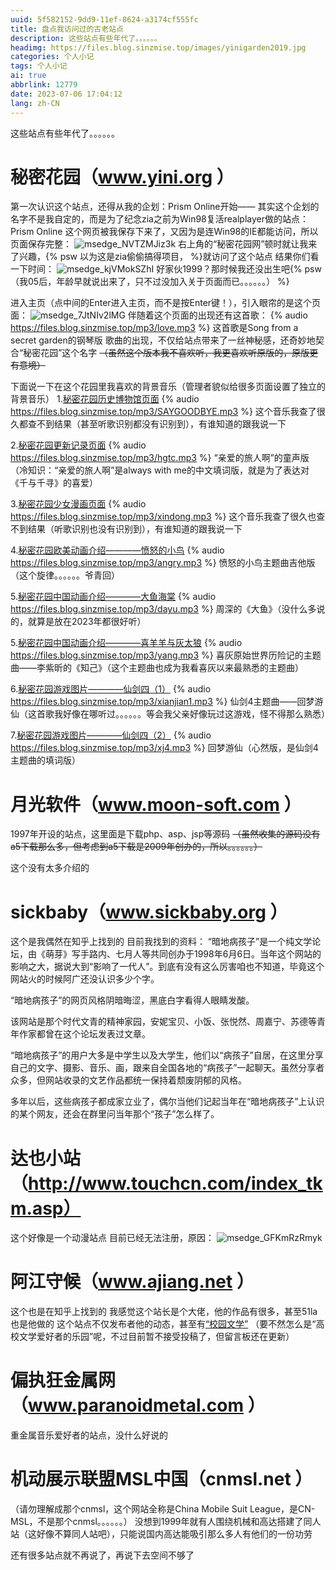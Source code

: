 ```yaml
---
uuid: 5f582152-9dd9-11ef-8624-a3174cf555fc
title: 盘点我访问过的古老站点
description: 这些站点有些年代了。。。。。。
headimg: https://files.blog.sinzmise.top/images/yinigarden2019.jpg
categories: 个人小记
tags: 个人小记
ai: true
abbrlink: 12779
date: 2023-07-06 17:04:12
lang: zh-CN
---
```

这些站点有些年代了。。。。。。
<!-- more -->
# 秘密花园（www.yini.org ）
第一次认识这个站点，还得从我的企划：Prism Online开始——
其实这个企划的名字不是我自定的，而是为了纪念zia之前为Win98复活realplayer做的站点：Prism Online
这个网页被我保存下来了，又因为是连Win98的IE都能访问，所以页面保存完整：
![msedge_NVTZMJiz3k](https://jsd.cdn.storisinz.site/gh/SinzMise/picx-images-hosting@master/20230706/msedge_NVTZMJiz3k.3fvqvt9mj420.png)
右上角的“秘密花园网”顿时就让我来了兴趣，{% psw 以为这是zia偷偷搞得项目， %}就访问了这个站点
结果你们看一下时间：
![msedge_kjVMokSZhI](https://jsd.cdn.storisinz.site/gh/SinzMise/picx-images-hosting@master/20230706/msedge_kjVMokSZhI.ur8solbr9c0.webp)
好家伙1999？那时候我还没出生吧{% psw （我05后，年龄早就说出来了，只不过没加入关于页面而已。。。。。。） %}

进入主页（点中间的Enter进入主页，而不是按Enter键！），引入眼帘的是这个页面：
![msedge_7JtNIv2lMG](https://jsd.cdn.storisinz.site/gh/SinzMise/picx-images-hosting@master/20230706/msedge_7JtNIv2lMG.756hl2fhf940.webp)
伴随着这个页面的出现还有这首歌：
{% audio https://files.blog.sinzmise.top/mp3/love.mp3 %}
这首歌是Song from a secret garden的钢琴版
歌曲的出现，不仅给站点带来了一丝神秘感，还奇妙地契合“秘密花园”这个名字
~~（虽然这个版本我不喜欢听，我更喜欢听原版的，原版更有意境）~~

下面说一下在这个花园里我喜欢的背景音乐（管理者貌似给很多页面设置了独立的背景音乐）
1.[秘密花园历史博物馆页面](http://www.yini.org/museum/museum.htm)
{% audio https://files.blog.sinzmise.top/mp3/SAYGOODBYE.mp3 %}
这个音乐我查了很久都查不到结果（甚至听歌识别都没有识别到），有谁知道的跟我说一下

2.[秘密花园更新记录页面](http://www.yini.org/news/news.htm)
{% audio https://files.blog.sinzmise.top/mp3/hgtc.mp3 %}
“亲爱的旅人啊”的童声版（冷知识：“亲爱的旅人啊”是always with me的中文填词版，就是为了表达对《千与千寻》的喜爱）

3.[秘密花园少女漫画页面](http://www.yini.org/girl/index.htm)
{% audio https://files.blog.sinzmise.top/mp3/xindong.mp3 %}
这个音乐我查了很久也查不到结果（听歌识别也没有识别到），有谁知道的跟我说一下

4.[秘密花园欧美动画介绍————愤怒的小鸟](http://www.yini.org/girl/tv/index2.htm)
{% audio https://files.blog.sinzmise.top/mp3/angry.mp3 %}
愤怒的小鸟主题曲吉他版（这个旋律。。。。。。爷青回）

5.[秘密花园中国动画介绍————大鱼海棠](http://www.yini.org/girl/tv/index3.htm)
{% audio https://files.blog.sinzmise.top/mp3/dayu.mp3 %}
周深的《大鱼》（没什么多说的，就算是放在2023年都很好听）

5.[秘密花园中国动画介绍————喜羊羊与灰太狼](http://www.yini.org/girl/tv/index3.htm)
{% audio https://files.blog.sinzmise.top/mp3/yang.mp3 %}
喜灰原始世界历险记的主题曲——李紫昕的《知己》（这个主题曲也成为我看喜灰以来最熟悉的主题曲）

6.[秘密花园游戏图片————仙剑四（1）](http://www.yini.org/girl/games/index.htm)
{% audio https://files.blog.sinzmise.top/mp3/xianjian1.mp3 %}
仙剑4主题曲——回梦游仙（这首歌我好像在哪听过。。。。。。等会我父亲好像玩过这游戏，怪不得那么熟悉）

7.[秘密花园游戏图片————仙剑四（2）](http://www.yini.org/girl/games/index.htm)
{% audio https://files.blog.sinzmise.top/mp3/xj4.mp3 %}
回梦游仙（心然版，是仙剑4主题曲的填词版）

# 月光软件（www.moon-soft.com ）
1997年开设的站点，这里面是下载php、asp、jsp等源码
~~（虽然收集的源码没有a5下载那么多，但考虑到a5下载是2009年创办的，所以。。。。。。）~~

这个没有太多介绍的
# sickbaby（www.sickbaby.org ）
这个是我偶然在知乎上找到的
目前我找到的资料：
“暗地病孩子”是一个纯文学论坛，由《萌芽》写手路内、七月人等共同创办于1998年6月6日。当年这个网站的影响之大，据说大到“影响了一代人”。到底有没有这么厉害咱也不知道，毕竟这个网站火的时候阿广还没认识多少个字。

“暗地病孩子”的网页风格阴暗晦涩，黑底白字看得人眼睛发酸。

该网站是那个时代文青的精神家园，安妮宝贝、小饭、张悦然、周嘉宁、苏德等青年作家都曾在这个论坛发表过文章。

“暗地病孩子”的用户大多是中学生以及大学生，他们以“病孩子”自居，在这里分享自己的文字、摄影、音乐、画，跟来自全国各地的“病孩子”一起聊天。虽然分享者众多，但网站收录的文艺作品都统一保持着颓废阴郁的风格。

多年以后，这些病孩子都成家立业了，偶尔当他们记起当年在“暗地病孩子”上认识的某个网友，还会在群里问当年那个“孩子”怎么样了。
# 达也小站（http://www.touchcn.com/index_tkm.asp）
这个好像是一个动漫站点
目前已经无法注册，原因：
![msedge_GFKmRzRmyk](https://jsd.cdn.storisinz.site/gh/SinzMise/picx-images-hosting@master/20230706/msedge_GFKmRzRmyk.1k4lh0b8hlfk.webp)

# 阿江守候（www.ajiang.net ）
这个也是在知乎上找到的
我感觉这个站长是个大佬，他的作品有很多，甚至51la也是他做的
这个站点不仅发布者他的动态，甚至有[“校园文学”](http://www.ajiang.net/wenxue.htm)
（要不然怎么是“高校文学爱好者的乐园”呢，不过目前暂不接受投稿了，但留言板还在更新）

# 偏执狂金属网（www.paranoidmetal.com ）
重金属音乐爱好者的站点，没什么好说的

# 机动展示联盟MSL中国（cnmsl.net ）
（请勿理解成那个cnmsl，这个网站全称是China Mobile Suit League，是CN-MSL，不是那个cnmsl。。。。。。）
没想到1999年就有人围绕机械和高达搭建了同人站（这好像不算同人站吧），只能说国内高达能吸引那么多人有他们的一份功劳

还有很多站点就不再说了，再说下去空间不够了
